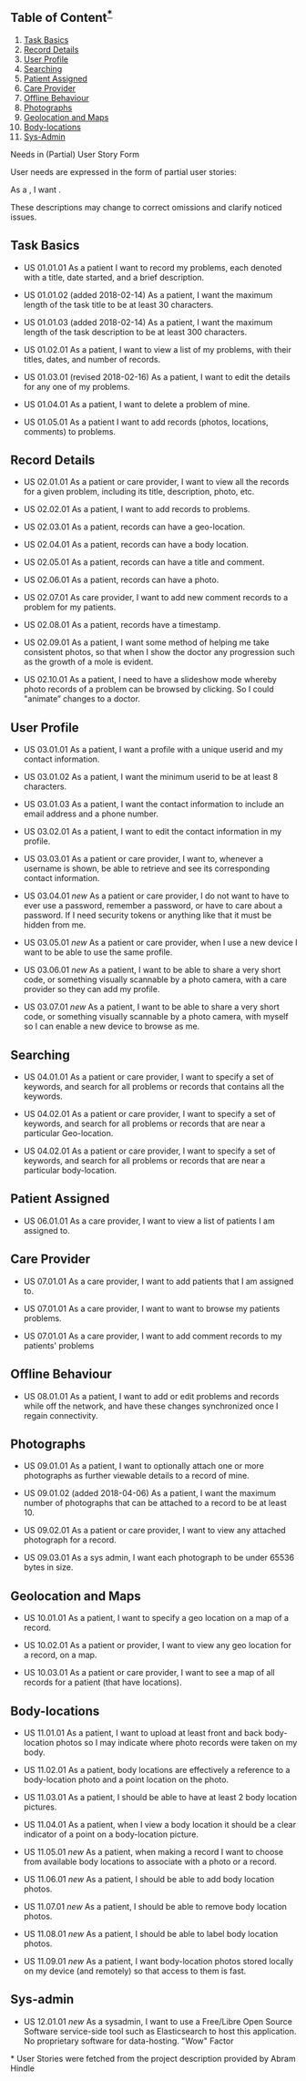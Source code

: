 ## Table of Content<sup>[*](#user_stories_footnote)</sup>

1. [Task Basics](#task_basics)
2. [Record Details](#record_details)
3. [User Profile](#user_profile)
4. [Searching](#searching)
5. [Patient Assigned](#patient_assigned)
6. [Care Provider](#care_provider)
7. [Offline Behaviour](#offline_behaviour)
8. [Photographs](#photographs)
9. [Geolocation and Maps](#geolocation_and_maps)
10. [Body-locations](#body_locations)
11. [Sys-Admin](#sys_admin)

Needs in (Partial) User Story Form

User needs are expressed in the form of partial user stories:

As a <role>, I want <goal>.

These descriptions may change to correct omissions and clarify noticed issues.

## Task Basics <a name="task_basics"></a>

- US 01.01.01 As a patient I want to record my problems, each denoted with a title, date started, and a brief description.

- US 01.01.02 (added 2018-02-14) As a patient, I want the maximum length of the task title to be at least 30 characters.

- US 01.01.03 (added 2018-02-14) As a patient, I want the maximum length of the task description to be at least 300 characters.

- US 01.02.01 As a patient, I want to view a list of my problems, with their titles, dates, and number of records.

- US 01.03.01 (revised 2018-02-16) As a patient, I want to edit the details for any one of my problems.

- US 01.04.01 As a patient, I want to delete a problem of mine.

- US 01.05.01 As a patient I want to add records (photos, locations, comments) to problems.

## Record Details <a name="record_details"></a>

- US 02.01.01 As a patient or care provider, I want to view all the records for a given problem, including its title, description, photo, etc.

- US 02.02.01 As a patient, I want to add records to problems.

- US 02.03.01 As a patient, records can have a geo-location.

- US 02.04.01 As a patient, records can have a body location.

- US 02.05.01 As a patient, records can have a title and comment.

- US 02.06.01 As a patient, records can have a photo.

- US 02.07.01 As care provider, I want to add new comment records to a problem for my patients.

- US 02.08.01 As a patient, records have a timestamp.

- US 02.09.01 As a patient, I want some method of helping me take consistent photos, so that when I show the doctor any progression such as the growth of a mole is evident.

- US 02.10.01 As a patient, I need to have a slideshow mode whereby photo records of a problem can be browsed by clicking. So I could "animate” changes to a doctor.


## User Profile <a name="user_profile"></a>

- US 03.01.01 As a patient, I want a profile with a unique userid and my contact information.

- US 03.01.02 As a patient, I want the minimum userid to be at least 8 characters.

- US 03.01.03 As a patient, I want the contact information to include an email address and a phone number.

- US 03.02.01 As a patient, I want to edit the contact information in my profile.

- US 03.03.01 As a patient or care provider, I want to, whenever a username is shown, be able to retrieve and see its corresponding contact information.

- US 03.04.01 *new* As a patient or care provider, I do not want to have to ever use a password, remember a password, or have to care about a password. If I need security tokens or anything like that it must be hidden from me.

- US 03.05.01 *new* As a patient or care provider, when I use a new device I want to be able to use the same profile.

- US 03.06.01 *new* As a patient, I want to be able to share a very short code, or something visually scannable by a photo camera, with a care provider so they can add my profile.

- US 03.07.01 *new* As a patient, I want to be able to share a very short code, or something visually scannable by a photo camera, with myself so I can enable a new device to browse as me.

## Searching <a name="searching"></a>

- US 04.01.01 As a patient or care provider, I want to specify a set of keywords, and search for all problems or records that contains all the keywords.

- US 04.02.01 As a patient or care provider, I want to specify a set of keywords, and search for all problems or records that are near a particular Geo-location.

- US 04.02.01 As a patient or care provider, I want to specify a set of keywords, and search for all problems or records that are near a particular body-location.

## Patient Assigned <a name="patient_assigned"></a>

- US 06.01.01 As a care provider, I want to view a list of patients I am assigned to.

## Care Provider <a name="care_provider"></a>

- US 07.01.01 As a care provider, I want to add patients that I am assigned to.

- US 07.01.01 As a care provider, I want to want to browse my patients problems.

- US 07.01.01 As a care provider, I want to add comment records to my patients' problems

## Offline Behaviour <a name="offline_behaviour"></a>

- US 08.01.01 As a patient, I want to add or edit problems and records while off the network, and have these changes synchronized once I regain connectivity.

## Photographs <a name="photographs"></a>

- US 09.01.01 As a patient, I want to optionally attach one or more photographs as further viewable details to a record of mine.

- US 09.01.02 (added 2018-04-06) As a patient, I want the maximum number of photographs that can be attached to a record to be at least 10.

- US 09.02.01 As a patient or care provider, I want to view any attached photograph for a record.

- US 09.03.01 As a sys admin, I want each photograph to be under 65536 bytes in size.

## Geolocation and Maps <a name="geolocation_and_maps"></a>

- US 10.01.01 As a patient, I want to specify a geo location on a map of a record.

- US 10.02.01 As a patient or provider, I want to view any geo location for a record, on a map.

- US 10.03.01 As a patient or care provider, I want to see a map of all records for a patient (that have locations).

## Body-locations <a name="body_locations"></a>

- US 11.01.01 As a patient, I want to upload at least front and back body-location photos so I may indicate where photo records were taken on my body.

- US 11.02.01 As a patient, body locations are effectively a reference to a body-location photo and a point location on the photo.

- US 11.03.01 As a patient, I should be able to have at least 2 body location pictures.

- US 11.04.01 As a patient, when I view a body location it should be a clear indicator of a point on a body-location picture.

- US 11.05.01 *new* As a patient, when making a record I want to choose from available body locations to associate with a photo or a record.

- US 11.06.01 *new* As a patient, I should be able to add body location photos.

- US 11.07.01 *new* As a patient, I should be able to remove body location photos.

- US 11.08.01 *new* As a patient, I should be able to label body location photos.

- US 11.09.01 *new* As a patient, I want body-location photos stored locally on my device (and remotely) so that access to them is fast.

## Sys-admin <a name="sys_admin"></a>

- US 12.01.01 *new* As a sysadmin, I want to use a Free/Libre Open Source Software service-side tool such as Elasticsearch to host this application. No proprietary software for data-hosting.
"Wow" Factor

<a name="user_stories_footnote">*</a> User Stories were fetched from the project description provided by Abram Hindle